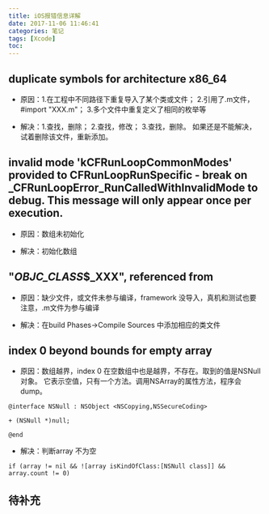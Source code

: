 ```yaml
---
title: iOS报错信息详解
date: 2017-11-06 11:46:41
categories: 笔记
tags: [Xcode]
toc:
---
```


## duplicate symbols for architecture x86_64

* 原因：1.在工程中不同路径下重复导入了某个类或文件；  2.引用了.m文件，#import "XXX.m"； 3.多个文件中重复定义了相同的枚举等

* 解决：1.查找，删除； 2.查找，修改； 3.查找，删除。 如果还是不能解决，试着删除该文件，重新添加。

<!--more-->
## invalid mode 'kCFRunLoopCommonModes' provided to CFRunLoopRunSpecific - break on _CFRunLoopError_RunCalledWithInvalidMode to debug. This message will only appear once per execution.

* 原因：数组未初始化

* 解决：初始化数组

## "_OBJC_CLASS_$_XXX", referenced from

* 原因：缺少文件，或文件未参与编译，framework 没导入，真机和测试也要注意，.m文件为参与编译

* 解决：在build Phases->Compile Sources 中添加相应的类文件

## index 0 beyond bounds for empty array

* 原因：数组越界，index 0 在空数组中也是越界，不存在。取到的值是NSNull  对象。 它表示空值，只有一个方法。调用NSArray的属性方法，程序会dump。
```
@interface NSNull : NSObject <NSCopying,NSSecureCoding>

+ (NSNull *)null;

@end
```

* 解决：判断array 不为空
```
if (array != nil && ![array isKindOfClass:[NSNull class]] && array.count != 0)
```

## 待补充
